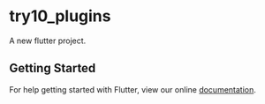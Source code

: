 # try10_plugins

A new flutter project.

## Getting Started

For help getting started with Flutter, view our online
[documentation](http://flutter.io/).
